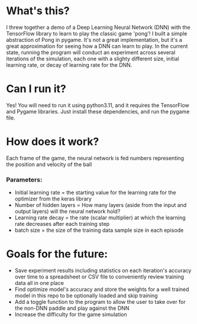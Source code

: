 # What's this?
I threw together a demo of a Deep Learning Neural Network (DNN) with the TensorFlow library to learn to play the classic game 'pong'! I built a simple abstraction of Pong in pygame. It's not a great implementation, but it's a great approximation for seeing how a DNN can learn to play. In the current state, running the program will conduct an experiment across several iterations of the simulation, each one with a slighty different size, initial learning rate, or decay of learning rate for the DNN.

# Can I run it?
Yes! You will need to run it using python3.11, and it requires the TensorFlow and Pygame libraries. Just install these dependencies, and run the pygame file.

# How does it work?
Each frame of the game, the neural network is fed numbers representing the position and velocity of the ball 

### Parameters:
  - Initial learning rate = the starting value for the learning rate for the optimizer from the keras library
  - Number of hidden layers = How many layers (aside from the input and output layers) will the neural network hold?
  - Learning rate decay = the rate (scalar multiplier) at which the learning rate decreases after each training step
  - batch size = the size of the training data sample size in each episode

# Goals for the future:
  - Save experiment results including statistics on each iteration's accuracy over time to a spreadsheet or CSV file to conveniently review training data all in one place
  - Find optimize model's accuracy and store the weights for a well trained model in this repo to be optionally loaded and skip training
  - Add a toggle function to the program to allow the user to take over for the non-DNN paddle and play against the DNN
  - Increase the difficulty for the game simulation
